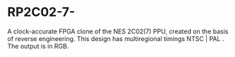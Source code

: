 # RP2C02-7-
A clock-accurate FPGA clone of the NES 2C02(7) PPU, created on the basis of reverse engineering.
This design has multiregional timings NTSC | PAL . The output is in RGB.
